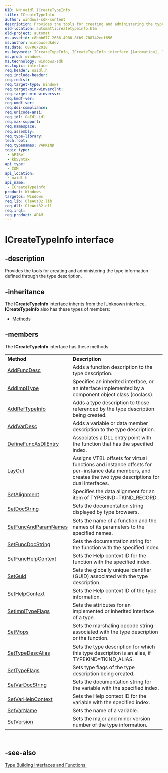 ```yaml
---
UID: NN:oaidl.ICreateTypeInfo
title: ICreateTypeInfo
author: windows-sdk-content
description: Provides the tools for creating and administering the type information defined through the type description.
old-location: automat\icreatetypeinfo.htm
old-project: automat
ms.assetid: c8bbb677-2666-4900-8fb9-788742eef656
ms.author: windowssdkdev
ms.date: 08/06/2018
ms.keywords: ICreateTypeInfo, ICreateTypeInfo interface [Automation], ICreateTypeInfo interface [Automation],described, _oa96_ICreateTypeInfo_Interface, automat.icreatetypeinfo, oaidl/ICreateTypeInfo
ms.prod: windows
ms.technology: windows-sdk
ms.topic: interface
req.header: oaidl.h
req.include-header: 
req.redist: 
req.target-type: Windows
req.target-min-winverclnt: 
req.target-min-winversvr: 
req.kmdf-ver: 
req.umdf-ver: 
req.ddi-compliance: 
req.unicode-ansi: 
req.idl: OaIdl.idl
req.max-support: 
req.namespace: 
req.assembly: 
req.type-library: 
tech.root: 
req.typenames: VARKIND
topic_type:
 - APIRef
 - kbSyntax
api_type:
 - COM
api_location:
 - oaidl.h
api_name:
 - ICreateTypeInfo
product: Windows
targetos: Windows
req.lib: OleAut32.lib
req.dll: OleAut32.dll
req.irql: 
req.product: ADAM
---
```


# ICreateTypeInfo interface


## -description


Provides the tools for creating and administering the type information defined through the type description.


## -inheritance

The <b xmlns:loc="http://microsoft.com/wdcml/l10n">ICreateTypeInfo</b> interface inherits from the <a href="https://msdn.microsoft.com/33f1d79a-33fc-4ce5-a372-e08bda378332">IUnknown</a> interface. <b>ICreateTypeInfo</b> also has these types of members:
<ul>
<li><a href="https://docs.microsoft.com/">Methods</a></li>
</ul>

## -members

The <b>ICreateTypeInfo</b> interface has these methods.
<table class="members" id="memberListMethods">
<tr>
<th align="left" width="37%">Method</th>
<th align="left" width="63%">Description</th>
</tr>
<tr data="declared;">
<td align="left" width="37%">
<a href="https://msdn.microsoft.com/f6816778-86f6-4e59-8eb2-444fd7bd6354">AddFuncDesc</a>
</td>
<td align="left" width="63%">
Adds a function description to the type description.

</td>
</tr>
<tr data="declared;">
<td align="left" width="37%">
<a href="https://msdn.microsoft.com/fef8421f-67de-402b-8efd-7a104c84ca6e">AddImplType</a>
</td>
<td align="left" width="63%">
Specifies an inherited interface, or an interface implemented by a component object class (coclass).

</td>
</tr>
<tr data="declared;">
<td align="left" width="37%">
<a href="https://msdn.microsoft.com/cb7f41f1-81a6-406f-916f-d1d1a8c093b5">AddRefTypeInfo</a>
</td>
<td align="left" width="63%">
Adds a type description to those referenced by the type description being created.

</td>
</tr>
<tr data="declared;">
<td align="left" width="37%">
<a href="https://msdn.microsoft.com/db576528-fefc-4a22-bc24-d5ea037eae26">AddVarDesc</a>
</td>
<td align="left" width="63%">
Adds a variable or data member description to the type description.

</td>
</tr>
<tr data="declared;">
<td align="left" width="37%">
<a href="https://msdn.microsoft.com/47ec09af-0642-4645-b946-acabbb7c028a">DefineFuncAsDllEntry</a>
</td>
<td align="left" width="63%">
Associates a DLL entry point with the function that has the specified index.

</td>
</tr>
<tr data="declared;">
<td align="left" width="37%">
<a href="https://msdn.microsoft.com/3880aad3-8a6f-43e6-8420-25c4d1b9a71a">LayOut</a>
</td>
<td align="left" width="63%">
Assigns VTBL offsets for virtual functions and instance offsets for per-instance data members, and creates the two type descriptions for dual interfaces.

</td>
</tr>
<tr data="declared;">
<td align="left" width="37%">
<a href="https://msdn.microsoft.com/db21ab80-ea2f-4f9e-a43c-0d202e235516">SetAlignment</a>
</td>
<td align="left" width="63%">
Specifies the data alignment for an item of TYPEKIND=TKIND_RECORD.

</td>
</tr>
<tr data="declared;">
<td align="left" width="37%">
<a href="https://msdn.microsoft.com/927c449b-1d38-4449-a1fd-63fb82c0d660">SetDocString</a>
</td>
<td align="left" width="63%">
Sets the documentation string displayed by type browsers.

</td>
</tr>
<tr data="declared;">
<td align="left" width="37%">
<a href="https://msdn.microsoft.com/e3764917-43ea-4151-95da-e01946a2ebb7">SetFuncAndParamNames</a>
</td>
<td align="left" width="63%">
Sets the name of a function and the names of its parameters to the specified names.

</td>
</tr>
<tr data="declared;">
<td align="left" width="37%">
<a href="https://msdn.microsoft.com/e2377502-b26f-401f-82f1-d65f739a684f">SetFuncDocString</a>
</td>
<td align="left" width="63%">
Sets the documentation string for the function with the specified index.

</td>
</tr>
<tr data="declared;">
<td align="left" width="37%">
<a href="https://msdn.microsoft.com/945d2faa-f35d-488f-a0df-ace3fbb85971">SetFuncHelpContext</a>
</td>
<td align="left" width="63%">
Sets the Help context ID for the function with the specified index.

</td>
</tr>
<tr data="declared;">
<td align="left" width="37%">
<a href="https://msdn.microsoft.com/031bc83d-8e0c-49da-aa15-cd44af469592">SetGuid</a>
</td>
<td align="left" width="63%">
Sets the globally unique identifier (GUID) associated with the type description.

</td>
</tr>
<tr data="declared;">
<td align="left" width="37%">
<a href="https://msdn.microsoft.com/8f61500a-29b5-48e4-b8ee-584cf5430274">SetHelpContext</a>
</td>
<td align="left" width="63%">
Sets the Help context ID of the type information.

</td>
</tr>
<tr data="declared;">
<td align="left" width="37%">
<a href="https://msdn.microsoft.com/712b7d02-0181-4a21-9221-514c062af171">SetImplTypeFlags</a>
</td>
<td align="left" width="63%">
Sets the attributes for an implemented or inherited interface of a type.

</td>
</tr>
<tr data="declared;">
<td align="left" width="37%">
<a href="https://msdn.microsoft.com/e775c2f9-2886-4aa0-a30c-445f317d0e02">SetMops</a>
</td>
<td align="left" width="63%">
Sets the marshaling opcode string associated with the type description or the function.

</td>
</tr>
<tr data="declared;">
<td align="left" width="37%">
<a href="https://msdn.microsoft.com/63435592-9fc8-4d49-a388-87f1d15f2603">SetTypeDescAlias</a>
</td>
<td align="left" width="63%">
Sets the type description for which this type description is an alias, if TYPEKIND=TKIND_ALIAS.

</td>
</tr>
<tr data="declared;">
<td align="left" width="37%">
<a href="https://msdn.microsoft.com/7dfc1673-6242-4beb-978f-85f2000fab8e">SetTypeFlags</a>
</td>
<td align="left" width="63%">
Sets type flags of the type description being created.

</td>
</tr>
<tr data="declared;">
<td align="left" width="37%">
<a href="https://msdn.microsoft.com/6bea2b52-30d8-454c-ad96-f94417640ce5">SetVarDocString</a>
</td>
<td align="left" width="63%">
Sets the documentation string for the variable with the specified index.

</td>
</tr>
<tr data="declared;">
<td align="left" width="37%">
<a href="https://msdn.microsoft.com/ab15e7fc-63fa-433f-9191-c7087143a7c1">SetVarHelpContext</a>
</td>
<td align="left" width="63%">
Sets the Help context ID for the variable with the specified index.

</td>
</tr>
<tr data="declared;">
<td align="left" width="37%">
<a href="https://msdn.microsoft.com/9f51fc2a-74cc-4aab-89b7-0237c14ff7f5">SetVarName</a>
</td>
<td align="left" width="63%">
Sets the name of a variable.

</td>
</tr>
<tr data="declared;">
<td align="left" width="37%">
<a href="https://msdn.microsoft.com/ffa4d287-44c4-40ec-984a-70cbc0928274">SetVersion</a>
</td>
<td align="left" width="63%">
Sets the major and minor version number of the type information.

</td>
</tr>
</table> 


## -see-also




<a href="https://msdn.microsoft.com/aad137b1-b747-4d74-8d6c-5ec9b6e6983d">Type Building Interfaces and Functions </a>
 

 

